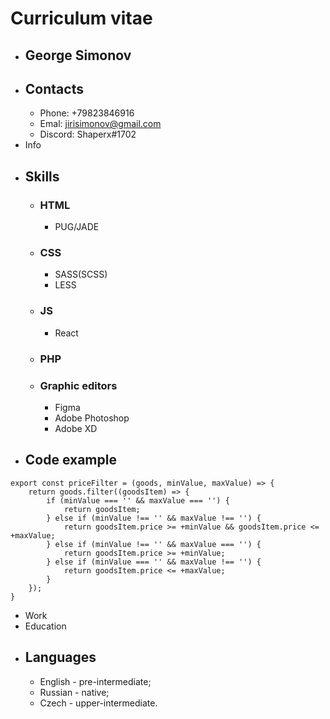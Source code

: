 # Curriculum vitae
* ## George Simonov 
* ## Contacts
  + Phone: +79823846916
  + Emal: jirisimonov@gmail.com
  + Discord: Shaperx#1702
* Info
* ## Skills
  + ### HTML
    - PUG/JADE
  + ### CSS
    - SASS(SCSS)
    - LESS
  + ### JS
    - React 
  + ### PHP
  + ### Graphic editors
    - Figma
    - Adobe Photoshop
    - Adobe XD
* ## Code example
```
export const priceFilter = (goods, minValue, maxValue) => {
    return goods.filter((goodsItem) => {
        if (minValue === '' && maxValue === '') {
            return goodsItem;
        } else if (minValue !== '' && maxValue !== '') {
            return goodsItem.price >= +minValue && goodsItem.price <= +maxValue;
        } else if (minValue !== '' && maxValue === '') {
            return goodsItem.price >= +minValue;
        } else if (minValue === '' && maxValue !== '') {
            return goodsItem.price <= +maxValue;
        }
    });
}
```
* Work
* Education
* ## Languages
  + English - pre-intermediate; 
  + Russian - native;
  + Czech - upper-intermediate.
